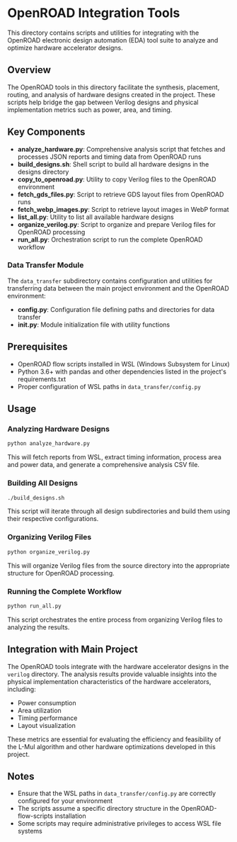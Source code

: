 # OpenROAD Integration Tools

This directory contains scripts and utilities for integrating with the OpenROAD electronic design automation (EDA) tool suite to analyze and optimize hardware accelerator designs.

## Overview

The OpenROAD tools in this directory facilitate the synthesis, placement, routing, and analysis of hardware designs created in the project. These scripts help bridge the gap between Verilog designs and physical implementation metrics such as power, area, and timing.

## Key Components

- **analyze_hardware.py**: Comprehensive analysis script that fetches and processes JSON reports and timing data from OpenROAD runs
- **build_designs.sh**: Shell script to build all hardware designs in the designs directory
- **copy_to_openroad.py**: Utility to copy Verilog files to the OpenROAD environment
- **fetch_gds_files.py**: Script to retrieve GDS layout files from OpenROAD runs
- **fetch_webp_images.py**: Script to retrieve layout images in WebP format
- **list_all.py**: Utility to list all available hardware designs
- **organize_verilog.py**: Script to organize and prepare Verilog files for OpenROAD processing
- **run_all.py**: Orchestration script to run the complete OpenROAD workflow

### Data Transfer Module

The `data_transfer` subdirectory contains configuration and utilities for transferring data between the main project environment and the OpenROAD environment:

- **config.py**: Configuration file defining paths and directories for data transfer
- ****init**.py**: Module initialization file with utility functions

## Prerequisites

- OpenROAD flow scripts installed in WSL (Windows Subsystem for Linux)
- Python 3.6+ with pandas and other dependencies listed in the project's requirements.txt
- Proper configuration of WSL paths in `data_transfer/config.py`

## Usage

### Analyzing Hardware Designs

```bash
python analyze_hardware.py
```

This will fetch reports from WSL, extract timing information, process area and power data, and generate a comprehensive analysis CSV file.

### Building All Designs

```bash
./build_designs.sh
```

This script will iterate through all design subdirectories and build them using their respective configurations.

### Organizing Verilog Files

```bash
python organize_verilog.py
```

This will organize Verilog files from the source directory into the appropriate structure for OpenROAD processing.

### Running the Complete Workflow

```bash
python run_all.py
```

This script orchestrates the entire process from organizing Verilog files to analyzing the results.

## Integration with Main Project

The OpenROAD tools integrate with the hardware accelerator designs in the `verilog` directory. The analysis results provide valuable insights into the physical implementation characteristics of the hardware accelerators, including:

- Power consumption
- Area utilization
- Timing performance
- Layout visualization

These metrics are essential for evaluating the efficiency and feasibility of the L-Mul algorithm and other hardware optimizations developed in this project.

## Notes

- Ensure that the WSL paths in `data_transfer/config.py` are correctly configured for your environment
- The scripts assume a specific directory structure in the OpenROAD-flow-scripts installation
- Some scripts may require administrative privileges to access WSL file systems
